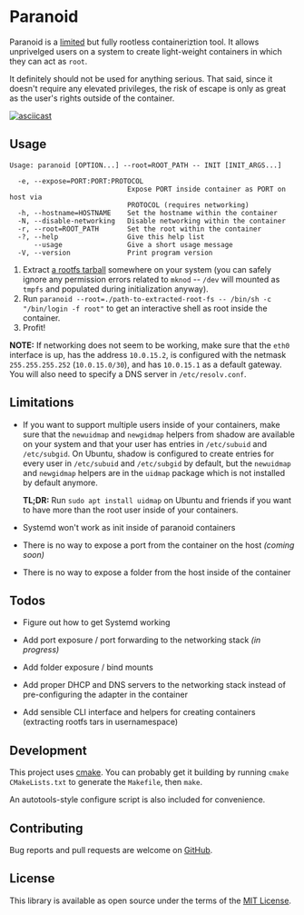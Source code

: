 # Paranoid

Paranoid is a [limited](#limitations) but fully rootless containeriztion tool. It allows unprivelged users on a system 
to create light-weight containers in which they can act as `root`.

It definitely should not be used for anything serious. That said, since it doesn't require any elevated privileges, the 
risk of escape is only as great as the user's rights outside of the container.

[![asciicast](https://asciinema.org/a/4RZtd6e1xKBS3MpUha9Qe2fF2.png)](https://asciinema.org/a/4RZtd6e1xKBS3MpUha9Qe2fF2)

## Usage

```
Usage: paranoid [OPTION...] --root=ROOT_PATH -- INIT [INIT_ARGS...]

  -e, --expose=PORT:PORT:PROTOCOL
                             Expose PORT inside container as PORT on host via
                             PROTOCOL (requires networking)
  -h, --hostname=HOSTNAME    Set the hostname within the container
  -N, --disable-networking   Disable networking within the container
  -r, --root=ROOT_PATH       Set the root within the container
  -?, --help                 Give this help list
      --usage                Give a short usage message
  -V, --version              Print program version
```

  1. Extract [a rootfs tarball](https://us.images.linuxcontainers.org/images) somewhere on your system (you can safely 
  ignore any permission errors related to `mknod` -- `/dev` will mounted as `tmpfs` and populated during initialization 
  anyway).
  2. Run `paranoid --root=./path-to-extracted-root-fs -- /bin/sh -c "/bin/login -f root"` to get an 
  interactive shell as root inside the container.
  3. Profit!

**NOTE:** If networking does not seem to be working, make sure that the `eth0` interface is up, has the address 
`10.0.15.2`, is configured with the netmask `255.255.255.252` (`10.0.15.0/30`), and has `10.0.15.1` as a default gateway. You will also need to specify a DNS server in `/etc/resolv.conf`.

## Limitations

  * If you want to support multiple users inside of your containers, make sure that the `newuidmap` and `newgidmap` 
    helpers from shadow are available on your system and that your user has entries in `/etc/subuid` and `/etc/subgid`. 
    On Ubuntu, shadow is configured to create entries for every user in `/etc/subuid` and `/etc/subgid` by default, but 
    the `newuidmap` and `newgidmap` helpers are in the `uidmap` package which is not installed by default anymore. 
    
    **TL;DR:** Run `sudo apt install uidmap` on Ubuntu and friends if you want to have more than the root user inside of 
    your containers.
  
  * Systemd won't work as init inside of paranoid containers
  
  * There is no way to expose a port from the container on the host *(coming soon)*
  
  * There is no way to expose a folder from the host inside of the container

## Todos

  * Figure out how to get Systemd working
  
  * Add port exposure / port forwarding to the networking stack *(in progress)*
  
  * Add folder exposure / bind mounts
  
  * Add proper DHCP and DNS servers to the networking stack instead of pre-configuring the adapter in the container 
  
  * Add sensible CLI interface and helpers for creating containers (extracting rootfs tars in usernamespace)

## Development

This project uses [cmake](https://cmake.org/cmake-tutorial/). You can probably get it building by running 
`cmake CMakeLists.txt` to generate the `Makefile`, then `make`.

An autotools-style configure script is also included for convenience.


## Contributing

Bug reports and pull requests are welcome on [GitHub](https://github.com/anarchocurious/paranoid).


## License

This library is available as open source under the terms of the [MIT License](http://opensource.org/licenses/MIT).

